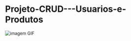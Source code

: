 # Projeto-CRUD---Usuarios-e-Produtos

<img src="https://media.giphy.com/media/CET73BxHOqqiwaTysk/giphy.gif" alt="imagem GIF">
